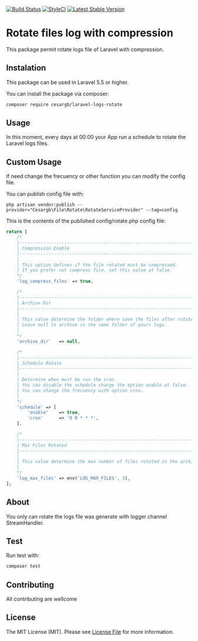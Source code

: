 [![Build Status](https://travis-ci.org/cesargb/laravel-logs-rotate.svg?branch=master)](https://travis-ci.org/cesargb/laravel-logs-rotate)
[![StyleCI](https://styleci.io/repos/119604039/shield?branch=master)](https://styleci.io/repos/119604039)
[![Latest Stable Version](https://img.shields.io/packagist/v/cesargb/laravel-logs-rotate.svg)](https://packagist.org/packages/cesargb/laravel-logs-rotate)

# Rotate files log with compression

This package permit rotate logs file of Laravel with compression.

## Instalation

This package can be used in Laravel 5.5 or higher.

You can install the package via composer:

```bash
composer require cesargb/laravel-logs-rotate
```

## Usage

In this moment, every days at 00:00 your App run a schedule to rotate the Laravel logs files.

## Custom Usage

If need change the frecuency or other function you can modify the config file.

You can publish config file with:

```
php artisan vendor:publish --provider="Cesargb\File\Rotate\RotateServiceProvider" --tag=config
```
This is the contents of the published config/rotate.php config file:

```php
return [
    /*
    |--------------------------------------------------------------------------
    | Compression Enable
    |--------------------------------------------------------------------------
    |
    | This option defines if the file rotated must be compressed.
    | If you prefer not compress file, set this value at false.
    */
    'log_compress_files' => true,

    /*
    |--------------------------------------------------------------------------
    | Archive Dir
    |--------------------------------------------------------------------------
    |
    | This value determine the folder where save the files after rotated.
    | Leave null to archive in the same folder of yours logs.
    |
    */
    'archive_dir'   => null,

    /*
    |--------------------------------------------------------------------------
    | Schedule Rotate
    |--------------------------------------------------------------------------
    |
    | Determine when must be run the cron.
    | You can disable the schedule change the option enable at false.
    | You can change the frecuency with option cron.
    |
    */
    'schedule' => [
        'enable'    => true,
        'cron'      => '0 0 * * *',
    ],

    /*
    |--------------------------------------------------------------------------
    | Max Files Rotated
    |--------------------------------------------------------------------------
    |
    | This value determine the max number of files rotated in the archive folder.
    |
    */
    'log_max_files' => env('LOG_MAX_FILES', 5),
];
```

## About

You only can rotate the logs file was generate with logger channel StreamHandler.

## Test

Run test with:

```bash
composer test
```

## Contributing

All contributing are wellcome

## License

The MIT License (MIT). Please see [License File](LICENSE.md) for more information.
